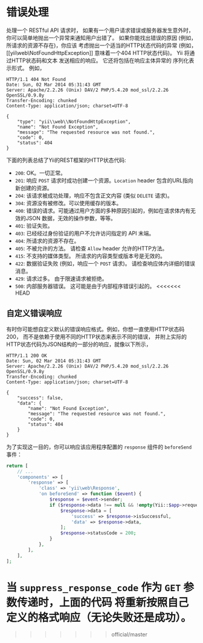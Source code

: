 错误处理
==============

处理一个 RESTful API 请求时， 如果有一个用户请求错误或服务器发生意外时， 你可以简单地抛出一个异常来通知用户出错了。
如果你能找出错误的原因 (例如，所请求的资源不存在)，你应该
考虑抛出一个适当的HTTP状态代码的异常 (例如， [[yii\web\NotFoundHttpException]]
意味着一个404 HTTP状态代码)。 Yii 将通过HTTP状态码和文本
发送相应的响应。 它还将包括在响应主体异常的
序列化表示形式。 例如，

```
HTTP/1.1 404 Not Found
Date: Sun, 02 Mar 2014 05:31:43 GMT
Server: Apache/2.2.26 (Unix) DAV/2 PHP/5.4.20 mod_ssl/2.2.26 OpenSSL/0.9.8y
Transfer-Encoding: chunked
Content-Type: application/json; charset=UTF-8

{
    "type": "yii\\web\\NotFoundHttpException",
    "name": "Not Found Exception",
    "message": "The requested resource was not found.",
    "code": 0,
    "status": 404
}
```

下面的列表总结了Yii的REST框架的HTTP状态代码:

* `200`: OK。一切正常。
* `201`: 响应 `POST` 请求时成功创建一个资源。`Location` header
   包含的URL指向新创建的资源。
* `204`: 该请求被成功处理，响应不包含正文内容 (类似 `DELETE` 请求)。
* `304`: 资源没有被修改。可以使用缓存的版本。
* `400`: 错误的请求。可能通过用户方面的多种原因引起的，例如在请求体内有无效的JSON
   数据，无效的操作参数，等等。
* `401`: 验证失败。
* `403`: 已经经过身份验证的用户不允许访问指定的 API 末端。
* `404`: 所请求的资源不存在。
* `405`: 不被允许的方法。 请检查 `Allow` header 允许的HTTP方法。
* `415`: 不支持的媒体类型。 所请求的内容类型或版本号是无效的。
* `422`: 数据验证失败 (例如，响应一个 `POST` 请求)。 请检查响应体内详细的错误消息。
* `429`: 请求过多。 由于限速请求被拒绝。
* `500`: 内部服务器错误。 这可能是由于内部程序错误引起的。
<<<<<<< HEAD


## 自定义错误响应 <span id="customizing-error-response"></span>

有时你可能想自定义默认的错误响应格式。例如，你想一直使用HTTP状态码200，
而不是依赖于使用不同的HTTP状态来表示不同的错误，
并附上实际的HTTP状态代码为JSON结构的一部分的响应，就像以下所示，

```
HTTP/1.1 200 OK
Date: Sun, 02 Mar 2014 05:31:43 GMT
Server: Apache/2.2.26 (Unix) DAV/2 PHP/5.4.20 mod_ssl/2.2.26 OpenSSL/0.9.8y
Transfer-Encoding: chunked
Content-Type: application/json; charset=UTF-8

{
    "success": false,
    "data": {
        "name": "Not Found Exception",
        "message": "The requested resource was not found.",
        "code": 0,
        "status": 404
    }
}
```

为了实现这一目的，你可以响应该应用程序配置的 `response` 组件的 `beforeSend` 事件：

```php
return [
    // ...
    'components' => [
        'response' => [
            'class' => 'yii\web\Response',
            'on beforeSend' => function ($event) {
                $response = $event->sender;
                if ($response->data !== null && !empty(Yii::$app->request->get('suppress_response_code'))) {
                    $response->data = [
                        'success' => $response->isSuccessful,
                        'data' => $response->data,
                    ];
                    $response->statusCode = 200;
                }
            },
        ],
    ],
];
```

当 `suppress_response_code` 作为 `GET` 参数传递时，上面的代码
将重新按照自己定义的格式响应（无论失败还是成功）。
=======
>>>>>>> official/master
